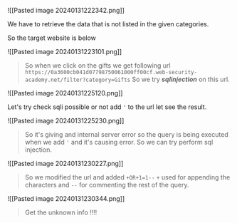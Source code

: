 ![[Pasted image 20240131222342.png]]

We have to retrieve the data that is not listed in the given categories.

So the target website is below

![[Pasted image 20240131223101.png]]

> So when we click on the gifts we get following url `https://0a3600cb041d07798750061000ff00cf.web-security-academy.net/filter?category=Gifts`
> So we try **_sqlinjection_** on this url.

![[Pasted image 20240131225120.png]]

Let's try check sqli possible or not add `'` to the url let see the result.

![[Pasted image 20240131225230.png]]

> So it's giving and internal server error so the query is being executed when we add `'` and it's causing error. So we can try perform sql injection.

![[Pasted image 20240131230227.png]]

> So we modified the url and added `+OR+1=1--` `+` used for appending the characters and `--` for commenting the rest of the query.

![[Pasted image 20240131230344.png]]

> Get the unknown info !!!!
